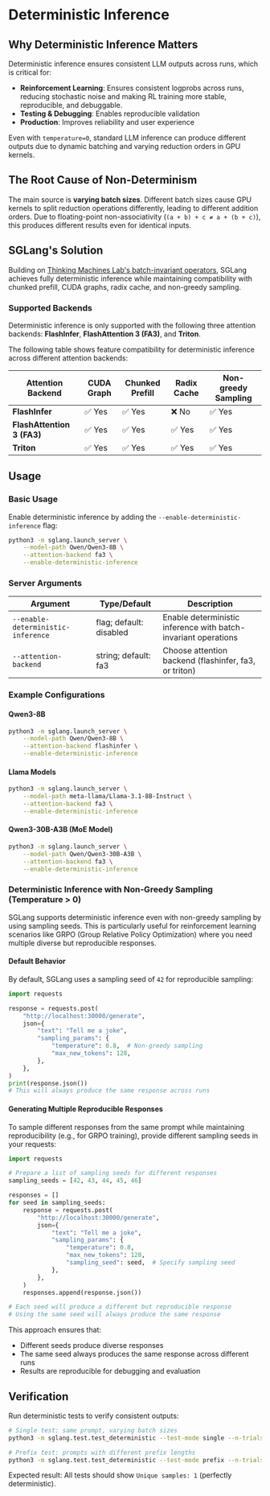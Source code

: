 # Deterministic Inference

## Why Deterministic Inference Matters

Deterministic inference ensures consistent LLM outputs across runs, which is critical for:
- **Reinforcement Learning**: Ensures consistent logprobs across runs, reducing stochastic noise and making RL training more stable, reproducible, and debuggable.
- **Testing & Debugging**: Enables reproducible validation
- **Production**: Improves reliability and user experience

Even with `temperature=0`, standard LLM inference can produce different outputs due to dynamic batching and varying reduction orders in GPU kernels.

## The Root Cause of Non-Determinism

The main source is **varying batch sizes**. Different batch sizes cause GPU kernels to split reduction operations differently, leading to different addition orders. Due to floating-point non-associativity (`(a + b) + c ≠ a + (b + c)`), this produces different results even for identical inputs.


## SGLang's Solution

Building on [Thinking Machines Lab's batch-invariant operators](https://github.com/thinking-machines-lab/batch_invariant_ops), SGLang achieves fully deterministic inference while maintaining compatibility with chunked prefill, CUDA graphs, radix cache, and non-greedy sampling.

### Supported Backends

Deterministic inference is only supported with the following three attention backends: **FlashInfer**, **FlashAttention 3 (FA3)**, and **Triton**.

The following table shows feature compatibility for deterministic inference across different attention backends:

| Attention Backend | CUDA Graph | Chunked Prefill | Radix Cache | Non-greedy Sampling |
|-------------------|------------|-----------------|-------------|---------------------|
| **FlashInfer** | ✅ Yes | ✅ Yes | ❌ No | ✅ Yes |
| **FlashAttention 3 (FA3)** | ✅ Yes | ✅ Yes | ✅ Yes | ✅ Yes |
| **Triton** | ✅ Yes | ✅ Yes | ✅ Yes | ✅ Yes |

## Usage

### Basic Usage

Enable deterministic inference by adding the `--enable-deterministic-inference` flag:

```bash
python3 -m sglang.launch_server \
    --model-path Qwen/Qwen3-8B \
    --attention-backend fa3 \
    --enable-deterministic-inference
```

### Server Arguments

| Argument | Type/Default | Description |
|----------|--------------|-------------|
| `--enable-deterministic-inference` | flag; default: disabled | Enable deterministic inference with batch-invariant operations |
| `--attention-backend` | string; default: fa3 | Choose attention backend (flashinfer, fa3, or triton) |

### Example Configurations

#### Qwen3-8B
```bash
python3 -m sglang.launch_server \
    --model-path Qwen/Qwen3-8B \
    --attention-backend flashinfer \
    --enable-deterministic-inference
```

#### Llama Models
```bash
python3 -m sglang.launch_server \
    --model-path meta-llama/Llama-3.1-8B-Instruct \
    --attention-backend fa3 \
    --enable-deterministic-inference
```

#### Qwen3-30B-A3B (MoE Model)
```bash
python3 -m sglang.launch_server \
    --model-path Qwen/Qwen3-30B-A3B \
    --attention-backend fa3 \
    --enable-deterministic-inference
```

### Deterministic Inference with Non-Greedy Sampling (Temperature > 0)

SGLang supports deterministic inference even with non-greedy sampling by using sampling seeds. This is particularly useful for reinforcement learning scenarios like GRPO (Group Relative Policy Optimization) where you need multiple diverse but reproducible responses.

#### Default Behavior

By default, SGLang uses a sampling seed of `42` for reproducible sampling:

```python
import requests

response = requests.post(
    "http://localhost:30000/generate",
    json={
        "text": "Tell me a joke",
        "sampling_params": {
            "temperature": 0.8,  # Non-greedy sampling
            "max_new_tokens": 128,
        },
    },
)
print(response.json())
# This will always produce the same response across runs
```

#### Generating Multiple Reproducible Responses

To sample different responses from the same prompt while maintaining reproducibility (e.g., for GRPO training), provide different sampling seeds in your requests:

```python
import requests

# Prepare a list of sampling seeds for different responses
sampling_seeds = [42, 43, 44, 45, 46]

responses = []
for seed in sampling_seeds:
    response = requests.post(
        "http://localhost:30000/generate",
        json={
            "text": "Tell me a joke",
            "sampling_params": {
                "temperature": 0.8,
                "max_new_tokens": 128,
                "sampling_seed": seed,  # Specify sampling seed
            },
        },
    )
    responses.append(response.json())

# Each seed will produce a different but reproducible response
# Using the same seed will always produce the same response
```

This approach ensures that:
- Different seeds produce diverse responses
- The same seed always produces the same response across different runs
- Results are reproducible for debugging and evaluation


## Verification

Run deterministic tests to verify consistent outputs:

```bash
# Single test: same prompt, varying batch sizes
python3 -m sglang.test.test_deterministic --test-mode single --n-trials 50

# Prefix test: prompts with different prefix lengths
python3 -m sglang.test.test_deterministic --test-mode prefix --n-trials 50
```

Expected result: All tests should show `Unique samples: 1` (perfectly deterministic).
